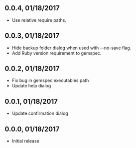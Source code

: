 ## 0.0.4,  01/18/2017
* Use relative require paths.  

## 0.0.3,  01/18/2017
* Hide backup folder dialog when used with --no-save flag.
* Add Ruby version requirement to gemspec.

## 0.0.2,  01/18/2017
* Fix bug in gemspec executables path
* Update help dialog

## 0.0.1,  01/18/2017
* Update confirmation dialog

## 0.0.0,  01/18/2017
* Initial release
